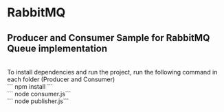 # RabbitMQ
<h2>Producer and Consumer Sample for RabbitMQ Queue implementation</h2>
<br>
To install dependencies and run the project, run the following command in each folder (Producer and Consumer)
<br>
``` npm install ```
<br>
``` node consumer.js```
<br>
``` node publisher.js```
